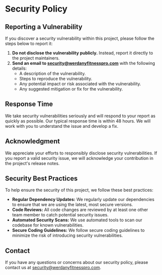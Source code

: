 # Security Policy

## Reporting a Vulnerability

If you discover a security vulnerability within this project, please follow the steps below to report it:

1. **Do not disclose the vulnerability publicly.** Instead, report it directly to the project maintainers.
2. **Send an email to [security@werdanyfitnesspro.com](mailto:security@werdanyfitnesspro.com)** with the following details:
   - A description of the vulnerability.
   - Steps to reproduce the vulnerability.
   - Any potential impact or risk associated with the vulnerability.
   - Any suggested mitigation or fix for the vulnerability.

## Response Time

We take security vulnerabilities seriously and will respond to your report as quickly as possible. Our typical response time is within 48 hours. We will work with you to understand the issue and develop a fix.

## Acknowledgment

We appreciate your efforts to responsibly disclose security vulnerabilities. If you report a valid security issue, we will acknowledge your contribution in the project's release notes.

## Security Best Practices

To help ensure the security of this project, we follow these best practices:

- **Regular Dependency Updates:** We regularly update our dependencies to ensure that we are using the latest, most secure versions.
- **Code Reviews:** All code changes are reviewed by at least one other team member to catch potential security issues.
- **Automated Security Scans:** We use automated tools to scan our codebase for known vulnerabilities.
- **Secure Coding Guidelines:** We follow secure coding guidelines to minimize the risk of introducing security vulnerabilities.

## Contact

If you have any questions or concerns about our security policy, please contact us at [security@werdanyfitnesspro.com](mailto:security@werdanyfitnesspro.com).
